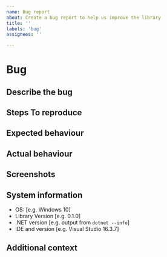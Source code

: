 ```yaml
---
name: Bug report
about: Create a bug report to help us improve the library
title: ''
labels: 'bug'
assignees: ''

---
```


# Bug

<!--
  This is a template. Feel free to delete any sections that are not relevant.
 -->

## Describe the bug

<!-- A clear and concise description of what the bug is. -->

## Steps To reproduce

<!-- A concise, repeatable, example of how to reproduce the issue. -->

## Expected behaviour

<!-- A clear and concise description of what you expected to happen. -->

## Actual behaviour

<!-- A clear and concise description of what actually happened. If an exception occurred, please include a stack trace if available. -->

## Screenshots

<!-- If applicable, add screenshots to help explain your problem. -->

## System information

- OS: [e.g. Windows 10]
- Library Version [e.g. 0.1.0]
- .NET version [e.g. output from `dotnet --info`]
- IDE and version [e.g. Visual Studio 16.3.7]

## Additional context

<!-- Add any other context about the problem here. -->
